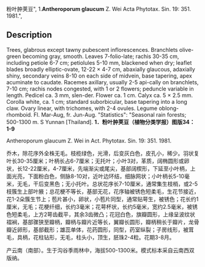 粉叶肿荚豆",
1.**Antheroporum glaucum** Z. Wei Acta Phytotax. Sin. 19: 351. 1981.",

## Description
Trees, glabrous except tawny pubescent inflorescences. Branchlets olive-green becoming gray, smooth. Leaves 7-folio-late; rachis 30-35 cm, including petiole 6-7 cm; petiolules 5-10 mm, blackened when dry; leaflet blades broadly elliptic-ovate, 12-22 × 4-7 cm, abaxially glaucous, adaxially shiny, secondary veins 8-10 on each side of midvein, base tapering, apex acuminate to caudate. Racemes axillary, usually 2-5 api-cally on branchlets, 7-10 cm; rachis nodes congested, with 1 or 2 flowers; peduncle variable in length. Pedicel ca. 3 mm, slen-der. Flower ca. 1 cm. Calyx ca. 5 × 2.5 mm. Corolla white, ca. 1 cm; standard suborbicular, base tapering into a long claw. Ovary linear, with trichomes, with 2-4 ovules. Legume oblong-rhomboid. Fl. Mar-Aug, fr. Jun-Aug.
  "Statistics": "Seasonal rain forests; 500-1300 m. S Yunnan [Thailand].
**1．粉叶肿荚豆（植物分类学报）图版34：1-9**

Antheroporum glaucum Z. Wei in Act. Phytotax. Sin. 19: 351. 1981.

乔木，除花序外全株无毛。枝榄绿色，光滑，后变灰白色，皮孔小，稀少。羽状复叶长30-35厘米；叶柄长占6-7厘米；无托叶；小叶3对，革质，阔椭圆形或卵状，长12-22厘米，4-7厘米，先端渐尖或尾尖，基部阔楔形，下延至小叶柄，上面光亮，下面粉白色，侧脉8-10对，近叶边环结，细脉网状；小叶柄长5-10毫米，无毛，干后变黑色；无小托叶。总状花序长7-10厘米，通常集生枝梢，或2-5枝簇生上部叶腋；总花梗不等长，基部无花，花序轴被锈色短柔毛，生花节接近，花1-2朵簇生节上；苞片甚小，卵状，小苞片同型，通常贴萼生，被锈色；花长约1厘米，无毛；花梗纤细，长约3毫米；花萼杯状，长约5毫米，宽约2.5毫米，被锈色短柔毛，上方2萼齿截平，其余3齿微凸；花冠白色，旗瓣圆形，上缘呈波纹状褶裥，基部骤狭至瓣柄，瓣柄与瓣片近等长，翼瓣长圆形，瓣柄稍长于瓣片，龙骨瓣近卵形，基部截形；雄蕊单体，花药圆形，同型，药室纵裂；子房线形，被茸毛，具柄，花柱钻形，无毛，柱头小，顶生，胚珠2-4粒。花期3-8月。

产云南（南部）。生于沟谷季雨林中，海拔500-1300米。模式标本采自云南西双版纳。
